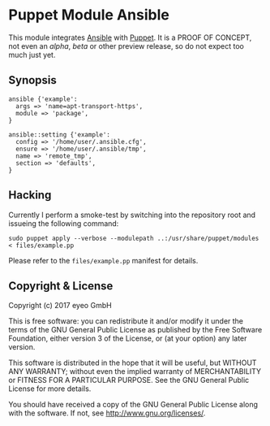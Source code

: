Puppet Module Ansible
=====================

This module integrates [Ansible][a] with [Puppet][p]. It is a PROOF OF CONCEPT,
not even an *alpha*, *beta* or other preview release, so do not expect too much
just yet.

[a]: https://en.wikipedia.org/wiki/Ansible_(software)
[p]: https://en.wikipedia.org/wiki/Puppet_(software)


Synopsis
--------

    ansible {'example':
      args => 'name=apt-transport-https',
      module => 'package',
    }

    ansible::setting {'example':
      config => '/home/user/.ansible.cfg',
      ensure => '/home/user/.ansible/tmp',
      name => 'remote_tmp',
      section => 'defaults',
    }


Hacking
-------

Currently I perform a smoke-test by switching into the repository root and
issueing the following command:

    sudo puppet apply --verbose --modulepath ..:/usr/share/puppet/modules < files/example.pp

Please refer to the `files/example.pp` manifest for details.


Copyright & License
-------------------

Copyright (c) 2017 eyeo GmbH

This is free software: you can redistribute it and/or modify it
under the terms of the GNU General Public License as published by
the Free Software Foundation, either version 3 of the License, or
(at your option) any later version.

This software is distributed in the hope that it will be useful,
but WITHOUT ANY WARRANTY; without even the implied warranty of
MERCHANTABILITY or FITNESS FOR A PARTICULAR PURPOSE. See the
GNU General Public License for more details.

You should have received a copy of the GNU General Public License
along with the software. If not, see <http://www.gnu.org/licenses/>.


